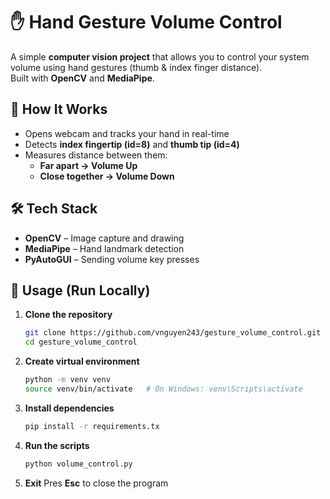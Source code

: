 # ✋ Hand Gesture Volume Control

A simple **computer vision project** that allows you to control your system volume using hand gestures (thumb & index finger distance).  
Built with **OpenCV** and **MediaPipe**.

## 🎥 How It Works
- Opens webcam and tracks your hand in real-time  
- Detects **index fingertip (id=8)** and **thumb tip (id=4)**  
- Measures distance between them:
  - **Far apart → Volume Up**
  - **Close together → Volume Down**

## 🛠️ Tech Stack
- **OpenCV** – Image capture and drawing  
- **MediaPipe** – Hand landmark detection  
- **PyAutoGUI** – Sending volume key presses  

## 📂 Usage (Run Locally)

1. **Clone the repository**
   ```bash
   git clone https://github.com/vnguyen243/gesture_volume_control.git
   cd gesture_volume_control
2. **Create virtual environment**
   ```bash
   python -m venv venv
   source venv/bin/activate   # On Windows: venv\Scripts\activate
3. **Install dependencies**
   ```bash
   pip install -r requirements.tx
4. **Run the scripts**
   ```bash
   python volume_control.py
5. **Exit**
   Pres **Esc** to close the program
